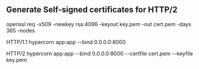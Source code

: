 Generate Self-signed certificates for HTTP/2
--
openssl req -x509 -newkey rsa:4096 -keyout key.pem -out cert.pem -days 365 -nodes

HTTP/1.1
hypercorn app:app --bind 0.0.0.0:8000

HTTP/2
hypercorn app:app --bind 0.0.0.0:8000 --certfile cert.pem --keyfile key.pem
